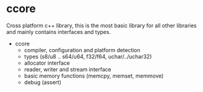 # ccore

Cross platform c++ library, this is the most basic library for all other libraries and mainly contains interfaces and types.

- ccore
  - compiler, configuration and platform detection
  - types (s8/u8 .. s64/u64, f32/f64, uchar/../uchar32)
  - allocator interface
  - reader, writer and stream interface
  - basic memory functions (memcpy, memset, memmove)
  - debug (assert)
